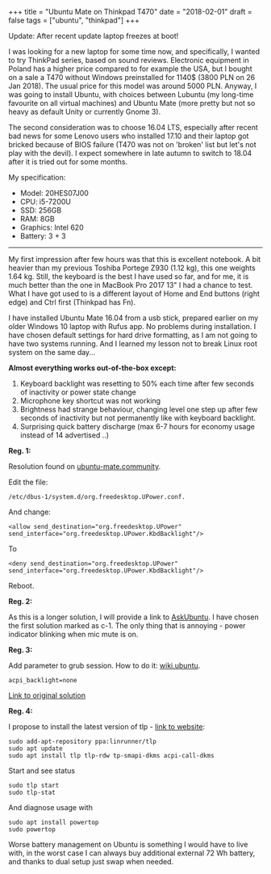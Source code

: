 +++
title = "Ubuntu Mate on Thinkpad T470"
date = "2018-02-01"
draft = false
tags =  ["ubuntu", "thinkpad"]
+++

Update:
After recent update laptop freezes at boot!

I was looking for a new laptop for some time now, and specifically, I wanted to try ThinkPad series, based on sound reviews. Electronic equipment in Poland has a higher price compared to for example the USA, but I bought on a sale a T470 without Windows preinstalled for 1140$ (3800 PLN on 26 Jan 2018). The usual price for this model was around 5000 PLN. Anyway, I was going to install Ubuntu, with choices between Lubuntu (my long-time favourite on all virtual machines) and Ubuntu Mate (more pretty but not so heavy as default Unity or currently Gnome 3).

<!--more-->

The second consideration was to choose 16.04 LTS, especially after recent bad news for some Lenovo users who installed 17.10 and their laptop got bricked because of BIOS failure (T470 was not on 'broken' list but let's not play with the devil). I expect somewhere in late autumn to switch to 18.04 after it is tried out for some months.


My specification:

- Model: 20HES07J00
- CPU: i5-7200U
- SSD: 256GB
- RAM: 8GB
- Graphics: Intel 620
- Battery: 3 + 3

---

My first impression after few hours was that this is excellent notebook. A bit heavier than my previous Toshiba Portege Z930 (1.12 kg), this one weights 1.64 kg. Still, the keyboard is the best I have used so far, and for me, it is much better than the one in MacBook Pro 2017 13" I had a chance to test. What I have got used to is a different layout of Home and End buttons (right edge) and Ctrl first (Thinkpad has Fn).  

I have installed Ubuntu Mate 16.04 from a usb stick, prepared earlier on my older Windows 10 laptop with Rufus app. No problems during installation. I have chosen default settings for hard drive formatting, as I am not going to have two systems running. And I learned my lesson not to break Linux root system on the same day...

**Almost everything works out-of-the-box except:**

 1. Keyboard backlight was resetting to 50% each time after few seconds of inactivity or power state change
 2. Microphone key shortcut was not working
 3. Brightness had strange behaviour, changing level one step up after few seconds of inactivity but not permanently like with keyboard backlight. 
 4. Surprising quick battery discharge (max 6-7 hours for economy usage instead of 14 advertised ..)

**Reg. 1:**

Resolution found on [ubuntu-mate.community][keyboard-backlight].

Edit the file:

```
/etc/dbus-1/system.d/org.freedesktop.UPower.conf.
```

And change:

```
<allow send_destination="org.freedesktop.UPower"
send_interface="org.freedesktop.UPower.KbdBacklight"/>
```

To

```
<deny send_destination="org.freedesktop.UPower"
send_interface="org.freedesktop.UPower.KbdBacklight"/>
```

Reboot.


**Reg. 2:**

As this is a longer solution, I will provide a link to [AskUbuntu][mic-shortcut]. I have chosen the first solution marked as c-1. The only thing that is annoying - power indicator blinking when mic mute is on.

**Reg. 3:**

Add parameter to grub session. How to do it: [wiki.ubuntu][add-grub-boot-param]. 

```
acpi_backlight=none
```

[Link to original solution][brightness-level]

**Reg. 4:**

I propose to install the latest version of tlp - [link to website][tlp-manager]:

```
sudo add-apt-repository ppa:linrunner/tlp
sudo apt update
sudo apt install tlp tlp-rdw tp-smapi-dkms acpi-call-dkms
```

Start and see status

```
sudo tlp start
sudo tlp-stat
```

And diagnose usage with 
```
sudo apt install powertop
sudo powertop
```

Worse battery management on Ubuntu is something I would have to live with, in the worst case I can always buy additional external 72 Wh battery, and thanks to dual setup just swap when needed.  

[keyboard-backlight]: https://ubuntu-mate.community/t/keyboard-light-keeps-turning-on-after-login-and-or-unlock/6914/12
[mic-shortcut]: https://askubuntu.com/questions/125367/enabling-mic-mute-button-and-light-on-lenovo-thinkpads#Determining
[brightness-level]: https://github.com/mate-desktop/mate-power-manager/issues/216#issuecomment-330727162
[add-grub-boot-param]: https://wiki.ubuntu.com/Kernel/KernelBootParameters
[battery]: https://askubuntu.com/questions/756940/bad-battery-life-on-xubuntu-16-04-lenovo-t460s/757196
[tlp-manager]: http://linrunner.de/en/tlp/docs/tlp-linux-advanced-power-management.html
